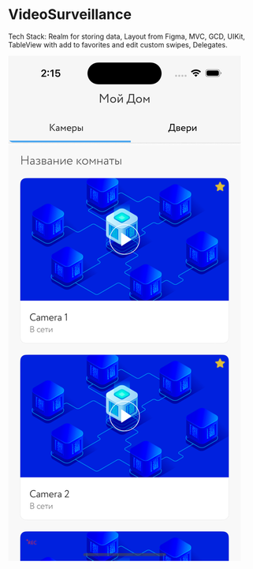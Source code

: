 # VideoSurveillance
Tech Stack: Realm for storing data, Layout from Figma, MVC, GCD, UIKit, TableView with add to favorites and edit custom swipes, Delegates.

![Иллюстрация к проекту](https://github.com/Quasaryy/VideoSurveillance/blob/13d433850f585aa5d192805d55666666cce3949f/1.png)
